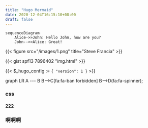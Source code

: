 ```yaml
---
title: "Hugo Mermaid"
date: 2020-12-04T16:15:10+08:00
draft: false
---
```


```mermaid
sequenceDiagram
    Alice->>John: Hello John, how are you?
    John-->>Alice: Great!
```

{{< figure src="/images/1.png" title="Steve Francia" >}}

{{< gist spf13 7896402 "img.html" >}}

{{< $_hugo_config := `{ "version": 1 }` >}}

<div class="mermaid">
     graph LR
      A --- B
      B-->C[fa:fa-ban forbidden]
      B-->D(fa:fa-spinner);
</div>

### css

#### 222 

###  啊啊啊

